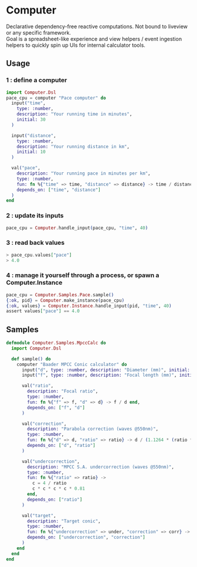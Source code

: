 # Computer

Declarative dependency-free reactive computations. Not bound to liveview or any specific framework.<br/>
Goal is a spreadsheet-like experience and view helpers / event ingestion helpers to quickly spin up UIs for internal calculator tools.

## Usage

### 1 : define a computer

```elixir
import Computer.Dsl
pace_cpu = computer "Pace computer" do
  input("time",
    type: :number,
    description: "Your running time in minutes",
    initial: 30
  )

  input("distance",
    type: :number,
    description: "Your running distance in km",
    initial: 10
  )

  val("pace",
    description: "Your running pace in minutes per km",
    type: :number,
    fun: fn %{"time" => time, "distance" => distance} -> time / distance end,
    depends_on: ["time", "distance"]
  )
end
```

### 2 : update its inputs

```elixir
pace_cpu = Computer.handle_input(pace_cpu, "time", 40)
```

### 3 : read back values

```elixir
> pace_cpu.values["pace"]
> 4.0
```

### 4 : manage it yourself through a process, or spawn a Computer.Instance
```elixir
pace_cpu = Computer.Samples.Pace.sample()
{:ok, pid} = Computer.make_instance(pace_cpu)
{:ok, values} = Computer.Instance.handle_input(pid, "time", 40)
assert values["pace"] == 4.0
```

## Samples

```elixir
defmodule Computer.Samples.MpccCalc do
  import Computer.Dsl

  def sample() do
    computer "Baader MPCC Conic calculator" do
      input("d", type: :number, description: "Diameter (mm)", initial: 300)
      input("f", type: :number, description: "Focal length (mm)", initial: 1200)

      val("ratio",
        description: "Focal ratio",
        type: :number,
        fun: fn %{"f" => f, "d" => d} -> f / d end,
        depends_on: ["f", "d"]
      )

      val("correction",
        description: "Parabola correction (waves @550nm)",
        type: :number,
        fun: fn %{"d" => d, "ratio" => ratio} -> d / (1.1264 * (ratio * ratio * ratio)) end,
        depends_on: ["d", "ratio"]
      )

      val("undercorrection",
        description: "MPCC S.A. undercorrection (waves @550nm)",
        type: :number,
        fun: fn %{"ratio" => ratio} ->
          c = 4 / ratio
          c * c * c * c * 0.81
        end,
        depends_on: ["ratio"]
      )

      val("target",
        description: "Target conic",
        type: :number,
        fun: fn %{"undercorrection" => under, "correction" => corr} -> -1 - under / corr end,
        depends_on: ["undercorrection", "correction"]
      )
    end
  end
end
```
